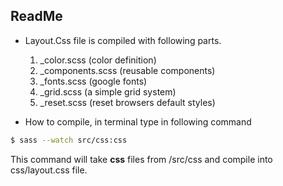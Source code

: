 ## ReadMe
- Layout.Css file is compiled with following parts.
    1. _color.scss (color definition)
    2. _components.scss (reusable components)
    3. _fonts.scss (google fonts)
    4. _grid.scss (a simple grid system)
    5. _reset.scss (reset browsers default styles)

- How to compile, in terminal type in following command
```sh
$ sass --watch src/css:css
```

This command will take __css__ files from /src/css and compile into css/layout.css file.